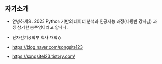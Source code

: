 ## 자기소개

* 안녕하세요. 2023 Python 기반의 데이터 분석과 인공지능 과정(나동빈 강사님) 과정 참가한 송주영이라고 합니다.
* 전자전기공학부 학사 재학중

*   https://blog.naver.com/songsite123
*   https://songsite123.tistory.com/
